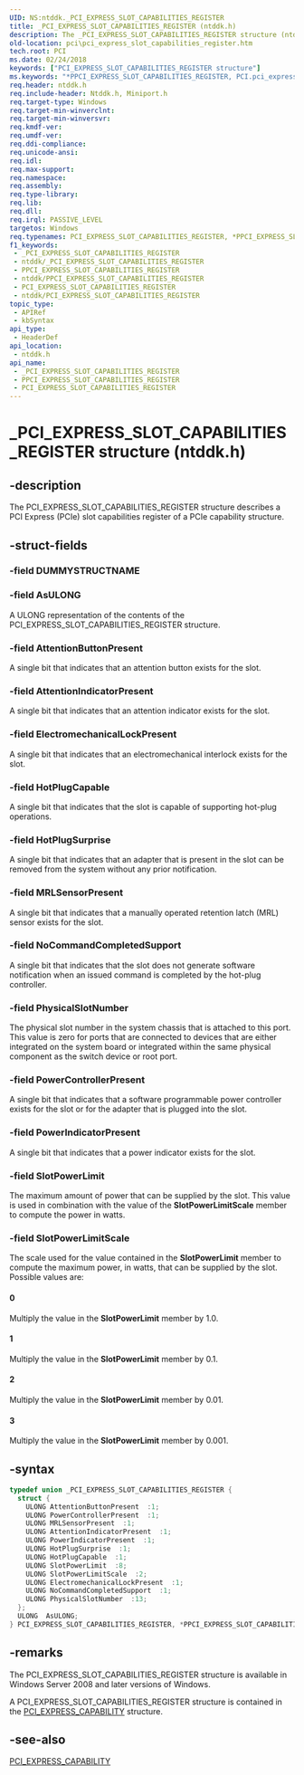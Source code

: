 ```yaml
---
UID: NS:ntddk._PCI_EXPRESS_SLOT_CAPABILITIES_REGISTER
title: _PCI_EXPRESS_SLOT_CAPABILITIES_REGISTER (ntddk.h)
description: The _PCI_EXPRESS_SLOT_CAPABILITIES_REGISTER structure (ntddk.h) describes a PCI Express (PCIe) slot capabilities register.
old-location: pci\pci_express_slot_capabilities_register.htm
tech.root: PCI
ms.date: 02/24/2018
keywords: ["PCI_EXPRESS_SLOT_CAPABILITIES_REGISTER structure"]
ms.keywords: "*PPCI_EXPRESS_SLOT_CAPABILITIES_REGISTER, PCI.pci_express_slot_capabilities_register, PCI_EXPRESS_SLOT_CAPABILITIES_REGISTER, PCI_EXPRESS_SLOT_CAPABILITIES_REGISTER union [Buses], PPCI_EXPRESS_SLOT_CAPABILITIES_REGISTER, PPCI_EXPRESS_SLOT_CAPABILITIES_REGISTER union pointer [Buses], _PCI_EXPRESS_SLOT_CAPABILITIES_REGISTER, ntddk/PCI_EXPRESS_SLOT_CAPABILITIES_REGISTER, ntddk/PPCI_EXPRESS_SLOT_CAPABILITIES_REGISTER, pci_struct_095f0907-dfff-491b-8734-28b42794c46b.xml"
req.header: ntddk.h
req.include-header: Ntddk.h, Miniport.h
req.target-type: Windows
req.target-min-winverclnt: 
req.target-min-winversvr: 
req.kmdf-ver: 
req.umdf-ver: 
req.ddi-compliance: 
req.unicode-ansi: 
req.idl: 
req.max-support: 
req.namespace: 
req.assembly: 
req.type-library: 
req.lib: 
req.dll: 
req.irql: PASSIVE_LEVEL
targetos: Windows
req.typenames: PCI_EXPRESS_SLOT_CAPABILITIES_REGISTER, *PPCI_EXPRESS_SLOT_CAPABILITIES_REGISTER
f1_keywords:
 - _PCI_EXPRESS_SLOT_CAPABILITIES_REGISTER
 - ntddk/_PCI_EXPRESS_SLOT_CAPABILITIES_REGISTER
 - PPCI_EXPRESS_SLOT_CAPABILITIES_REGISTER
 - ntddk/PPCI_EXPRESS_SLOT_CAPABILITIES_REGISTER
 - PCI_EXPRESS_SLOT_CAPABILITIES_REGISTER
 - ntddk/PCI_EXPRESS_SLOT_CAPABILITIES_REGISTER
topic_type:
 - APIRef
 - kbSyntax
api_type:
 - HeaderDef
api_location:
 - ntddk.h
api_name:
 - _PCI_EXPRESS_SLOT_CAPABILITIES_REGISTER
 - PPCI_EXPRESS_SLOT_CAPABILITIES_REGISTER
 - PCI_EXPRESS_SLOT_CAPABILITIES_REGISTER
---
```


# _PCI_EXPRESS_SLOT_CAPABILITIES_REGISTER structure (ntddk.h)


## -description

The PCI_EXPRESS_SLOT_CAPABILITIES_REGISTER structure describes a PCI Express (PCIe) slot capabilities register of a PCIe capability structure.

## -struct-fields

### -field DUMMYSTRUCTNAME

### -field AsULONG

A ULONG representation of the contents of the PCI_EXPRESS_SLOT_CAPABILITIES_REGISTER structure.


### -field AttentionButtonPresent

A single bit that indicates that an attention button exists for the slot.


### -field AttentionIndicatorPresent

A single bit that indicates that an attention indicator exists for the slot.


### -field ElectromechanicalLockPresent

A single bit that indicates that an electromechanical interlock exists for the slot.


### -field HotPlugCapable

A single bit that indicates that the slot is capable of supporting hot-plug operations.


### -field HotPlugSurprise

A single bit that indicates that an adapter that is present in the slot can be removed from the system without any prior notification.


### -field MRLSensorPresent

A single bit that indicates that a manually operated retention latch (MRL) sensor exists for the slot.


### -field NoCommandCompletedSupport

A single bit that indicates that the slot does not generate software notification when an issued command is completed by the hot-plug controller.


### -field PhysicalSlotNumber

The physical slot number in the system chassis that is attached to this port. This value is zero for ports that are connected to devices that are either integrated on the system board or integrated within the same physical component as the switch device or root port.


### -field PowerControllerPresent

A single bit that indicates that a software programmable power controller exists for the slot or for the adapter that is plugged into the slot.


### -field PowerIndicatorPresent

A single bit that indicates that a power indicator exists for the slot.


### -field SlotPowerLimit

The maximum amount of power that can be supplied by the slot. This value is used in combination with the value of the <b>SlotPowerLimitScale</b> member to compute the power in watts.


### -field SlotPowerLimitScale

The scale used for the value contained in the <b>SlotPowerLimit</b> member to compute the maximum power, in watts, that can be supplied by the slot. Possible values are:





#### 0

Multiply the value in the <b>SlotPowerLimit</b> member by 1.0.



#### 1

Multiply the value in the <b>SlotPowerLimit</b> member by 0.1.



#### 2

Multiply the value in the <b>SlotPowerLimit</b> member by 0.01.



#### 3

Multiply the value in the <b>SlotPowerLimit</b> member by 0.001.

## -syntax

```cpp
typedef union _PCI_EXPRESS_SLOT_CAPABILITIES_REGISTER {
  struct {
    ULONG AttentionButtonPresent  :1;
    ULONG PowerControllerPresent  :1;
    ULONG MRLSensorPresent  :1;
    ULONG AttentionIndicatorPresent  :1;
    ULONG PowerIndicatorPresent  :1;
    ULONG HotPlugSurprise  :1;
    ULONG HotPlugCapable  :1;
    ULONG SlotPowerLimit  :8;
    ULONG SlotPowerLimitScale  :2;
    ULONG ElectromechanicalLockPresent  :1;
    ULONG NoCommandCompletedSupport  :1;
    ULONG PhysicalSlotNumber  :13;
  };
  ULONG  AsULONG;
} PCI_EXPRESS_SLOT_CAPABILITIES_REGISTER, *PPCI_EXPRESS_SLOT_CAPABILITIES_REGISTER;
```

## -remarks

The PCI_EXPRESS_SLOT_CAPABILITIES_REGISTER structure is available in Windows Server 2008 and later versions of Windows.

A PCI_EXPRESS_SLOT_CAPABILITIES_REGISTER structure is contained in the <a href="/windows-hardware/drivers/ddi/ntddk/ns-ntddk-_pci_express_capability">PCI_EXPRESS_CAPABILITY</a> structure.

## -see-also

<a href="/windows-hardware/drivers/ddi/ntddk/ns-ntddk-_pci_express_capability">PCI_EXPRESS_CAPABILITY</a>

